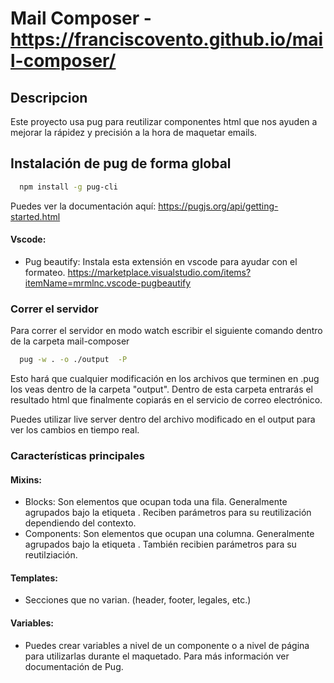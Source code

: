 
# Mail Composer - https://franciscovento.github.io/mail-composer/

## Descripcion

Este proyecto usa pug para reutilizar componentes html que nos ayuden a mejorar la rápidez y precisión a la hora de maquetar emails. 


## Instalación de pug de forma global
```bash
  npm install -g pug-cli
```
Puedes ver la documentación aquí: https://pugjs.org/api/getting-started.html

#### Vscode:
- Pug beautify: Instala esta extensión en vscode para ayudar con el formateo. https://marketplace.visualstudio.com/items?itemName=mrmlnc.vscode-pugbeautify

### Correr el servidor
Para correr el servidor en modo watch escribir el siguiente comando dentro de la carpeta mail-composer
```bash
  pug -w . -o ./output  -P
```
Esto hará que cualquier modificación en los archivos que terminen en .pug los veas dentro de la carpeta "output". Dentro de esta carpeta entrarás el resultado html que finalmente copiarás en el servicio de correo electrónico.

Puedes utilizar live server dentro del archivo modificado en el output para ver los cambios en tiempo real. 


### Características principales

#### Mixins:
- Blocks: Son elementos que ocupan toda una fila. Generalmente agrupados bajo la etiqueta <tr>. Reciben parámetros para su reutilización dependiendo del contexto. 
- Components: Son elementos que ocupan una columna. Generalmente agrupados bajo la etiqueta <td>. También recibien parámetros para su reutilziación.
#### Templates:
- Secciones que no varian. (header, footer, legales, etc.)

#### Variables:
- Puedes crear variables a nivel de un componente o a nivel de página para utilizarlas durante el maquetado. Para más información ver documentación de Pug. 

